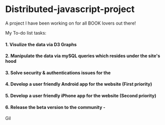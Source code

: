 # Distributed-javascript-project
A project I have been working on for all BOOK lovers out there!

My To-do list tasks:
#### 1. Visulize the data via D3 Graphs
#### 2. Manipulate the data via mySQL queries which resides under the site's hood
#### 3. Solve security & authentications issues for the
#### 4. Develop a user friendly Android app for the website (First priority)
#### 5. Develop a user friendly iPhone app for the website (Second priority)
#### 6. Release the beta version to the community - 


Gil
